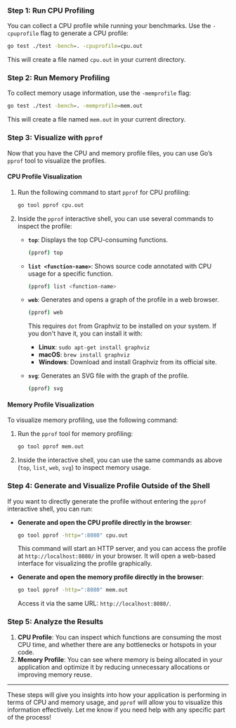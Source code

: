 

### Step 1: **Run CPU Profiling**

You can collect a CPU profile while running your benchmarks. Use the `-cpuprofile` flag to generate a CPU profile:

```bash
go test ./test -bench=. -cpuprofile=cpu.out
```

This will create a file named `cpu.out` in your current directory.

### Step 2: **Run Memory Profiling**

To collect memory usage information, use the `-memprofile` flag:

```bash
go test ./test -bench=. -memprofile=mem.out
```

This will create a file named `mem.out` in your current directory.

### Step 3: **Visualize with `pprof`**

Now that you have the CPU and memory profile files, you can use Go’s `pprof` tool to visualize the profiles.

#### **CPU Profile Visualization**

1. Run the following command to start `pprof` for CPU profiling:

   ```bash
   go tool pprof cpu.out
   ```

2. Inside the `pprof` interactive shell, you can use several commands to inspect the profile:

   - **`top`**: Displays the top CPU-consuming functions.
     ```bash
     (pprof) top
     ```
   
   - **`list <function-name>`**: Shows source code annotated with CPU usage for a specific function.
     ```bash
     (pprof) list <function-name>
     ```

   - **`web`**: Generates and opens a graph of the profile in a web browser.
     ```bash
     (pprof) web
     ```

     This requires `dot` from Graphviz to be installed on your system. If you don't have it, you can install it with:
     - **Linux**: `sudo apt-get install graphviz`
     - **macOS**: `brew install graphviz`
     - **Windows**: Download and install Graphviz from its official site.

   - **`svg`**: Generates an SVG file with the graph of the profile.
     ```bash
     (pprof) svg
     ```

#### **Memory Profile Visualization**

To visualize memory profiling, use the following command:

1. Run the `pprof` tool for memory profiling:

   ```bash
   go tool pprof mem.out
   ```

2. Inside the interactive shell, you can use the same commands as above (`top`, `list`, `web`, `svg`) to inspect memory usage.

### Step 4: **Generate and Visualize Profile Outside of the Shell**

If you want to directly generate the profile without entering the `pprof` interactive shell, you can run:

- **Generate and open the CPU profile directly in the browser**:

   ```bash
   go tool pprof -http=":8080" cpu.out
   ```

   This command will start an HTTP server, and you can access the profile at `http://localhost:8080/` in your browser. It will open a web-based interface for visualizing the profile graphically.

- **Generate and open the memory profile directly in the browser**:

   ```bash
   go tool pprof -http=":8080" mem.out
   ```

   Access it via the same URL: `http://localhost:8080/`.

### Step 5: **Analyze the Results**

1. **CPU Profile**: You can inspect which functions are consuming the most CPU time, and whether there are any bottlenecks or hotspots in your code.
2. **Memory Profile**: You can see where memory is being allocated in your application and optimize it by reducing unnecessary allocations or improving memory reuse.

---

These steps will give you insights into how your application is performing in terms of CPU and memory usage, and `pprof` will allow you to visualize this information effectively. Let me know if you need help with any specific part of the process!